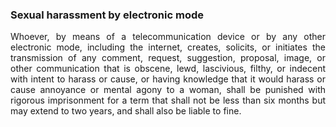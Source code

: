 ### Sexual harassment by electronic mode
<div style="text-align: justify">

Whoever, by means of a telecommunication device or by any other electronic mode, including the internet, creates, solicits, or initiates the transmission of any comment, request, suggestion, proposal, image, or other communication that is obscene, lewd, lascivious, filthy, or indecent with intent to harass or cause, or having knowledge that it would harass or cause annoyance or mental agony to a woman, shall be punished with rigorous imprisonment for a term that shall not be less than six months but may extend to two years, and shall also be liable to fine.

</div>
